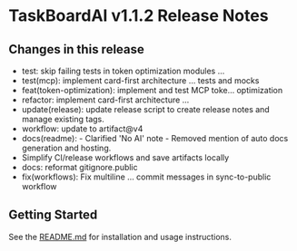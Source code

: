 # TaskBoardAI v1.1.2 Release Notes

## Changes in this release

- test: skip failing tests in token optimization modules        …
- test(mcp): implement card-first architecture   …       tests and mocks
- feat(token-optimization): implement and test MCP toke…        optimization
- refactor: implement card-first architecture                                  …
- update(release): update release script to create release notes and manage existing tags.
- workflow: update to artifact@v4
- docs(readme): - Clarified 'No AI' note - Removed mention of auto docs generation and hosting.
- Simplify CI/release workflows   and save artifacts locally
- docs: reformat gitignore.public
- fix(workflows): Fix multiline   …       commit messages in sync-to-public workflow

## Getting Started
See the [README.md](../README.md) for installation and usage instructions.
